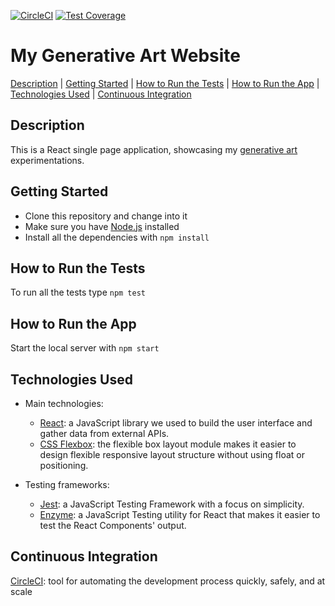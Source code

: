[![CircleCI](https://circleci.com/gh/AndreaDiotallevi/website.svg?style=shield)](https://circleci.com/gh/AndreaDiotallevi/andreadiotallevi.com) [![Test Coverage](https://api.codeclimate.com/v1/badges/3da069d854d6c628e1b1/test_coverage)](https://codeclimate.com/github/AndreaDiotallevi/andreadiotallevi.com/test_coverage)

# My Generative Art Website

[Description](#description) | [Getting Started](#getting-started) | [How to Run the Tests](#how-to-run-the-tests) | [How to Run the App](#how-to-run-the-app) | [Technologies Used](#technologies-used) | [Continuous Integration](#continuous-integration)

## Description

This is a React single page application, showcasing my [generative art](https://github.com/AndreaDiotallevi/generative-art) experimentations.

## Getting Started

* Clone this repository and change into it
* Make sure you have [Node.js](https://nodejs.org/en/download/) installed
* Install all the dependencies with ```npm install```

## How to Run the Tests

To run all the tests type ```npm test```

## How to Run the App

Start the local server with ```npm start```

## Technologies Used

- Main technologies:
  * [React](https://reactjs.org/): a JavaScript library we used to build the user interface and gather data from external APIs.
  * [CSS Flexbox](https://developer.mozilla.org/en-US/docs/Web/CSS/CSS_Flexible_Box_Layout/Basic_Concepts_of_Flexbox): the flexible box layout module makes it easier to design flexible responsive layout structure without using float or positioning.
  
- Testing frameworks:
  * [Jest](https://jestjs.io/): a JavaScript Testing Framework with a focus on simplicity.
  * [Enzyme](https://www.npmjs.com/package/enzyme): a JavaScript Testing utility for React that makes it easier to test the React Components' output.
  
## Continuous Integration

[CircleCI](https://circleci.com/): tool for automating the development process quickly, safely, and at scale

